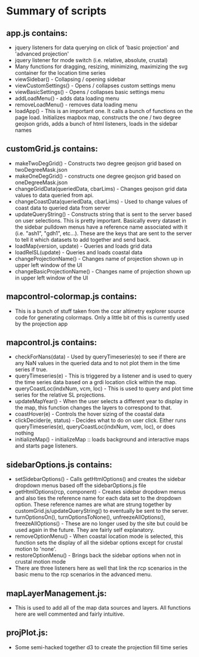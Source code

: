 # Summary of scripts

## app.js contains:
* jquery listeners for data querying on click of 'basic projection' and 'advanced projection'
* jquery listener for mode switch (i.e. relative, absolute, crustal)
* Many functions for dragging, resizing, minimizing, maximizing the svg container for the location time series
* viewSidebar() - Collapsing / opening sidebar
* viewCustomSettings() - Opens / collapses custom settings menu
* viewBasicSettings() - Opens / collapses basic settings menu
* addLoadMenu() - adds data loading menu
* removeLoadMenu() - removes data loading menu
* loadApp() - This is an important one. It calls a bunch of functions on the page load. Initializes mapbox map, constructs the one / two degree geojson grids, adds a bunch of html listeners, loads in the sidebar names

## customGrid.js contains:
* makeTwoDegGrid() - Constructs two degree geojson grid based on twoDegreeMask.json
* makeOneDegGrid() - constructs one degree geojson grid based on oneDegreeMask.json
* changeGridData(queriedData, cbarLims) - Changes geojson grid data values to data queried from api.  
* changeCoastData(queriedData, cbarLims) - Used to change values of coast data to queried data from server
* updateQueryString() - Constructs string that is sent to the server based on user selections. This is pretty important.  Basically every dataset in the sidebar pulldown menus have a reference name associated with it (i.e. "ash1", "gdh1", etc...).  These are the keys that are sent to the server to tell it which datasets to add together and send back.
* loadMap(version, update) - Queries and loads grid data
* loadRelSL(update) -  Queries and loads coastal data
* changeProjectionName() - Changes name of projection shown up in upper left window of the UI
* changeBasicProjectionName() - Changes name of projection shown up in upper left window of the UI

## mapcontrol-colormap.js contains:
*  This is a bunch of stuff taken from the ccar altimetry explorer source code for generating colormaps.  Only a little bit of this is currently used by the projection app

## mapcontrol.js contains:
* checkForNans(data) - Used by queryTimeseries(e) to see if there are any NaN values in the queried data and to not plot them in the time series if true.
* queryTimeseries(e) - This is triggered by a listener and is used to query the time series data based on a grdi location click within the map.
* queryCoastLoc(indxNum, vcm, loc) - This is used to query and plot time series for the relative SL projections.
* updateMapYear() - When the user selects a different year to display in the map, this function changes the layers to correspond to that.
* coastHover(e) - Controls the hover sizing of the coastal data
* clickDecider(e, status) - Decides what to do on user click.  Either runs  queryTimeseries(e), queryCoastLoc(indxNum, vcm, loc), or does nothing
* initializeMap() - initializeMap :: loads background and interactive maps and starts page listeners.

## sidebarOptions.js contains:
* setSidebarOptions() - Calls getHtmlOptions() and creates the sidebar dropdown menus based off the sidebarOptions.js file
* getHtmlOptions(rcp, component) - Creates sidebar dropdown menus and also ties the reference name for each data set to the dropdown option. These reference names are what are strung together by customGrid.js/updateQueryString() to eventually be sent to the server.  
* turnOptionsOn(), turnOptionsToNone(), unfreezeAllOptions(), freezeAllOptions() - These are no longer used by the site but could be used again in the future.  They are fairly self explanatory.
* removeOptionMenu() - When coastal location mode is selected, this function sets the display of all the sidebar options except for crustal motion to 'none'.  
* restoreOptionMenu() - Brings back the sidebar options when not in crustal motion mode
* There are three listeners here as well that link the rcp scenarios in the basic menu to the rcp scenarios in the advanced menu.

## mapLayerManagement.js:
* This is used to add all of the map data sources and layers.  All functions here are well commented and fairly intuitive.

## projPlot.js:
* Some semi-hacked together d3 to create the projection fill time series
